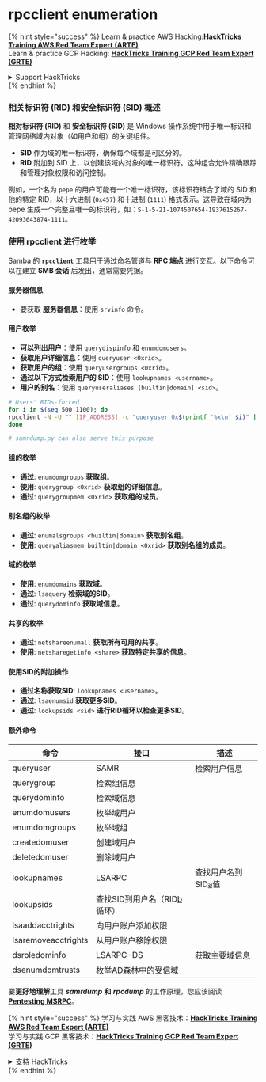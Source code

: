 # rpcclient enumeration

{% hint style="success" %}
Learn & practice AWS Hacking:<img src="/.gitbook/assets/arte.png" alt="" data-size="line">[**HackTricks Training AWS Red Team Expert (ARTE)**](https://training.hacktricks.xyz/courses/arte)<img src="/.gitbook/assets/arte.png" alt="" data-size="line">\
Learn & practice GCP Hacking: <img src="/.gitbook/assets/grte.png" alt="" data-size="line">[**HackTricks Training GCP Red Team Expert (GRTE)**<img src="/.gitbook/assets/grte.png" alt="" data-size="line">](https://training.hacktricks.xyz/courses/grte)

<details>

<summary>Support HackTricks</summary>

* Check the [**subscription plans**](https://github.com/sponsors/carlospolop)!
* **Join the** 💬 [**Discord group**](https://discord.gg/hRep4RUj7f) or the [**telegram group**](https://t.me/peass) or **follow** us on **Twitter** 🐦 [**@hacktricks\_live**](https://twitter.com/hacktricks\_live)**.**
* **Share hacking tricks by submitting PRs to the** [**HackTricks**](https://github.com/carlospolop/hacktricks) and [**HackTricks Cloud**](https://github.com/carlospolop/hacktricks-cloud) github repos.

</details>
{% endhint %}

### 相关标识符 (RID) 和安全标识符 (SID) 概述

**相对标识符 (RID)** 和 **安全标识符 (SID)** 是 Windows 操作系统中用于唯一标识和管理网络域内对象（如用户和组）的关键组件。

- **SID** 作为域的唯一标识符，确保每个域都是可区分的。
- **RID** 附加到 SID 上，以创建该域内对象的唯一标识符。这种组合允许精确跟踪和管理对象权限和访问控制。

例如，一个名为 `pepe` 的用户可能有一个唯一标识符，该标识符结合了域的 SID 和他的特定 RID，以十六进制 (`0x457`) 和十进制 (`1111`) 格式表示。这导致在域内为 pepe 生成一个完整且唯一的标识符，如：`S-1-5-21-1074507654-1937615267-42093643874-1111`。

### **使用 rpcclient 进行枚举**

Samba 的 **`rpcclient`** 工具用于通过命名管道与 **RPC 端点** 进行交互。以下命令可以在建立 **SMB 会话** 后发出，通常需要凭据。

#### 服务器信息

* 要获取 **服务器信息**：使用 `srvinfo` 命令。

#### 用户枚举

* **可以列出用户**：使用 `querydispinfo` 和 `enumdomusers`。
* **获取用户详细信息**：使用 `queryuser <0xrid>`。
* **获取用户的组**：使用 `queryusergroups <0xrid>`。
* **通过以下方式检索用户的 SID**：使用 `lookupnames <username>`。
* **用户的别名**：使用 `queryuseraliases [builtin|domain] <sid>`。
```bash
# Users' RIDs-forced
for i in $(seq 500 1100); do
rpcclient -N -U "" [IP_ADDRESS] -c "queryuser 0x$(printf '%x\n' $i)" | grep "User Name\|user_rid\|group_rid" && echo "";
done

# samrdump.py can also serve this purpose
```
#### 组的枚举

* **通过**: `enumdomgroups` **获取组**。
* **使用**: `querygroup <0xrid>` **获取组的详细信息**。
* **通过**: `querygroupmem <0xrid>` **获取组的成员**。

#### 别名组的枚举

* **通过**: `enumalsgroups <builtin|domain>` **获取别名组**。
* **使用**: `queryaliasmem builtin|domain <0xrid>` **获取别名组的成员**。

#### 域的枚举

* **使用**: `enumdomains` **获取域**。
* **通过**: `lsaquery` **检索域的SID**。
* **通过**: `querydominfo` **获取域信息**。

#### 共享的枚举

* **通过**: `netshareenumall` **获取所有可用的共享**。
* **使用**: `netsharegetinfo <share>` **获取特定共享的信息**。

#### 使用SID的附加操作

* **通过名称获取SID**: `lookupnames <username>`。
* **通过**: `lsaenumsid` **获取更多SID**。
* **通过**: `lookupsids <sid>` **进行RID循环以检查更多SID**。

#### **额外命令**

| **命令**             | **接口**                                                                                                                                     | **描述**                                                                                                                           |
| ------------------- | ------------------------------------------------------------------------------------------------------------------------------------------------- | ----------------------------------------------------------------------------------------------------------------------------------------- |
| queryuser           | SAMR                                                                                                                                              | 检索用户信息                                                                                                                 |
| querygroup          | 检索组信息                                                                                                                        |                                                                                                                                           |
| querydominfo        | 检索域信息                                                                                                                       |                                                                                                                                           |
| enumdomusers        | 枚举域用户                                                                                                                            |                                                                                                                                           |
| enumdomgroups       | 枚举域组                                                                                                                           |                                                                                                                                           |
| createdomuser       | 创建域用户                                                                                                                              |                                                                                                                                           |
| deletedomuser       | 删除域用户                                                                                                                              |                                                                                                                                           |
| lookupnames         | LSARPC                                                                                                                                            | 查找用户名到SID[a](https://learning.oreilly.com/library/view/network-security-assessment/9781491911044/ch08.html#ch08fn8)值 |
| lookupsids          | 查找SID到用户名（RID[b](https://learning.oreilly.com/library/view/network-security-assessment/9781491911044/ch08.html#ch08fn9)循环） |                                                                                                                                           |
| lsaaddacctrights    | 向用户账户添加权限                                                                                                                      |                                                                                                                                           |
| lsaremoveacctrights | 从用户账户移除权限                                                                                                                 |                                                                                                                                           |
| dsroledominfo       | LSARPC-DS                                                                                                                                         | 获取主要域信息                                                                                                            |
| dsenumdomtrusts     | 枚举AD森林中的受信域                                                                                                     |                                                                                                                                           |

要**更好地理解**工具 _**samrdump**_ **和** _**rpcdump**_ 的工作原理，您应该阅读 [**Pentesting MSRPC**](../135-pentesting-msrpc.md)。

{% hint style="success" %}
学习与实践 AWS 黑客技术：<img src="/.gitbook/assets/arte.png" alt="" data-size="line">[**HackTricks Training AWS Red Team Expert (ARTE)**](https://training.hacktricks.xyz/courses/arte)<img src="/.gitbook/assets/arte.png" alt="" data-size="line">\
学习与实践 GCP 黑客技术：<img src="/.gitbook/assets/grte.png" alt="" data-size="line">[**HackTricks Training GCP Red Team Expert (GRTE)**<img src="/.gitbook/assets/grte.png" alt="" data-size="line">](https://training.hacktricks.xyz/courses/grte)

<details>

<summary>支持 HackTricks</summary>

* 查看 [**订阅计划**](https://github.com/sponsors/carlospolop)!
* **加入** 💬 [**Discord 群组**](https://discord.gg/hRep4RUj7f) 或 [**Telegram 群组**](https://t.me/peass) 或 **在** **Twitter** 🐦 [**@hacktricks\_live**](https://twitter.com/hacktricks\_live)**上关注我们**。
* **通过向** [**HackTricks**](https://github.com/carlospolop/hacktricks) 和 [**HackTricks Cloud**](https://github.com/carlospolop/hacktricks-cloud) GitHub 仓库提交 PR 来分享黑客技巧。

</details>
{% endhint %}
